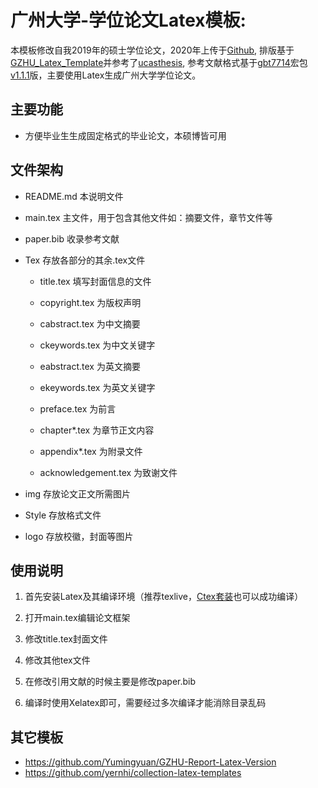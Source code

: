 # 广州大学-学位论文Latex模板: 

本模板修改自我2019年的硕士学位论文，2020年上传于[Github](https://github.com/Ian-Jhon/GZHU_Thesis_Latex_Template), 排版基于[GZHU_Latex_Template](https://github.com/whitelok/GZHU_Latex_Template)并参考了[ucasthesis](https://github.com/mohuangrui/ucasthesis), 参考文献格式基于[gbt7714](https://github.com/CTeX-org/gbt7714-bibtex-style)宏包[v1.1.1](https://github.com/Ian-Jhon/gbt7714-bibtex-style)版，主要使用Latex生成广州大学学位论文。

## 主要功能

+ 方便毕业生生成固定格式的毕业论文，本硕博皆可用

## 文件架构

+ README.md 本说明文件

+ main.tex 主文件，用于包含其他文件如：摘要文件，章节文件等

+ paper.bib 收录参考文献

+ Tex 存放各部分的其余.tex文件

  - title.tex 填写封面信息的文件

  - copyright.tex 为版权声明

  - cabstract.tex 为中文摘要

  - ckeywords.tex 为中文关键字

  - eabstract.tex 为英文摘要

  - ekeywords.tex 为英文关键字

  - preface.tex 为前言

  - chapter*.tex 为章节正文内容

  - appendix*.tex 为附录文件

  - acknowledgement.tex 为致谢文件

+ img 存放论文正文所需图片

+ Style 存放格式文件

+ logo 存放校徽，封面等图片

## 使用说明

1. 首先安装Latex及其编译环境（推荐texlive，[Ctex套装](http://www.ctex.org/HomePage)也可以成功编译）

2. 打开main.tex编辑论文框架

3. 修改title.tex封面文件

4. 修改其他tex文件

5. 在修改引用文献的时候主要是修改paper.bib

6. 编译时使用Xelatex即可，需要经过多次编译才能消除目录乱码

## 其它模板

+ https://github.com/Yumingyuan/GZHU-Report-Latex-Version
+ https://github.com/yernhi/collection-latex-templates
